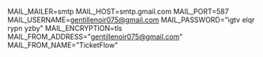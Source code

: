MAIL_MAILER=smtp
MAIL_HOST=smtp.gmail.com
MAIL_PORT=587
MAIL_USERNAME=gentillenoir075@gmail.com
MAIL_PASSWORD="igtv elqr rypn yzby"
MAIL_ENCRYPTION=tls
MAIL_FROM_ADDRESS="gentillenoir075@gmail.com"
MAIL_FROM_NAME="TicketFlow"